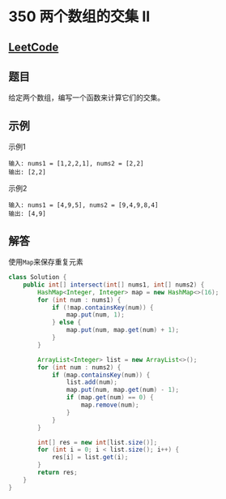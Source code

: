 # 350 两个数组的交集 II

## [LeetCode](https://leetcode-cn.com/problems/intersection-of-two-arrays-ii/)

## 题目

给定两个数组，编写一个函数来计算它们的交集。

## 示例

示例1

```text
输入: nums1 = [1,2,2,1], nums2 = [2,2]
输出: [2,2]
```

示例2

```text
输入: nums1 = [4,9,5], nums2 = [9,4,9,8,4]
输出: [4,9]
```

## 解答

使用`Map`来保存重复元素

```java
class Solution {
    public int[] intersect(int[] nums1, int[] nums2) {
        HashMap<Integer, Integer> map = new HashMap<>(16);
        for (int num : nums1) {
            if (!map.containsKey(num)) {
                map.put(num, 1);
            } else {
                map.put(num, map.get(num) + 1);
            }
        }

        ArrayList<Integer> list = new ArrayList<>();
        for (int num : nums2) {
            if (map.containsKey(num)) {
                list.add(num);
                map.put(num, map.get(num) - 1);
                if (map.get(num) == 0) {
                    map.remove(num);
                }
            }
        }

        int[] res = new int[list.size()];
        for (int i = 0; i < list.size(); i++) {
            res[i] = list.get(i);
        }
        return res;
    }
}
```
